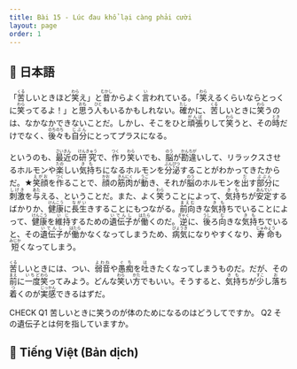 ```yaml
---
title: Bài 15 - Lúc đau khổ lại càng phải cười
layout: page
order: 1
---
```


## 📖 日本語
「<ruby>苦<rt>くる</rt></ruby>しいときほど<ruby>笑<rt>わら</rt></ruby>え」と<ruby>昔<rt>むかし</rt></ruby>からよく<ruby>言<rt>い</rt></ruby>われている。「<ruby>笑<rt>わら</rt></ruby>えるくらいならとっくに<ruby>笑<rt>わら</rt></ruby>ってるよ！」と<ruby>思<rt>おも</rt></ruby>う<ruby>人<rt>ひと</rt></ruby>もいるかもしれない。<ruby>確<rt>たし</rt></ruby>かに、<ruby>苦<rt>くる</rt></ruby>しいときに<ruby>笑<rt>わら</rt></ruby>うのは、なかなかできないことだ。しかし、そこをひと<ruby>頑張<rt>がんば</rt></ruby>りして<ruby>笑<rt>わら</rt></ruby>うと、その<ruby>時<rt>とき</rt></ruby>だけでなく、<ruby>後々<rt>のちのち</rt></ruby>も<ruby>自分<rt>じぶん</rt></ruby>にとってプラスになる。

というのも、<ruby>最近<rt>さいきん</rt></ruby>の<ruby>研究<rt>けんきゅう</rt></ruby>で、<ruby>作<rt>つく</rt></ruby>り<ruby>笑<rt>わら</rt></ruby>いでも、<ruby>脳<rt>のう</rt></ruby>が<ruby>勘違<rt>かんちが</rt></ruby>いして、リラックスさせるホルモンや<ruby>楽<rt>たの</rt></ruby>しい<ruby>気持<rt>きも</rt></ruby>ちになるホルモンを<ruby>分泌<rt>ぶんぴつ</rt></ruby>することがわかってきたからだ。★<ruby>笑顔<rt>えがお</rt></ruby>を<ruby>作<rt>つく</rt></ruby>ることで、<ruby>顔<rt>かお</rt></ruby>の<ruby>筋肉<rt>きんにく</rt></ruby>が<ruby>動<rt>うご</rt></ruby>き、それが<ruby>脳<rt>のう</rt></ruby>のホルモンを<ruby>出<rt>だ</rt></ruby>す<ruby>部分<rt>ぶぶん</rt></ruby>に<ruby>刺激<rt>しげき</rt></ruby>を<ruby>与<rt>あた</rt></ruby>える、ということだ。また、よく<ruby>笑<rt>わら</rt></ruby>うことによって、<ruby>気持<rt>きも</rt></ruby>ちが<ruby>安定<rt>あんてい</rt></ruby>するばかりか、<ruby>健康<rt>けんこう</rt></ruby>に<ruby>長生<rt>ながい</rt></ruby>きすることにもつながる。<ruby>前向<rt>まえむ</rt></ruby>きな<ruby>気持<rt>きも</rt></ruby>ちでいることによって、<ruby>健康<rt>けんこう</rt></ruby>を<ruby>維持<rt>いじ</rt></ruby>するための<ruby>遺伝子<rt>いでんし</rt></ruby>が<ruby>働<rt>はたら</rt></ruby>くのだ。<ruby>逆<rt>ぎゃく</rt></ruby>に、<ruby>後<rt>うし</rt></ruby>ろ<ruby>向<rt>む</rt></ruby>きな<ruby>気持<rt>きも</rt></ruby>ちでいると、その<ruby>遺伝子<rt>いでんし</rt></ruby>が<ruby>働<rt>はたら</rt></ruby>かなくなってしまうため、<ruby>病気<rt>びょうき</rt></ruby>になりやすくなり、<ruby>寿命<rt>じゅみょう</rt></ruby>も<ruby>短<rt>みじか</rt></ruby>くなってしまう。

<ruby>苦<rt>くる</rt></ruby>しいときには、つい、<ruby>弱音<rt>よわね</rt></ruby>や<ruby>愚痴<rt>ぐち</rt></ruby>を<ruby>吐<rt>は</rt></ruby>きたくなってしまうものだ。だが、その<ruby>前<rt>まえ</rt></ruby>に<ruby>一度<rt>いちど</rt></ruby><ruby>笑<rt>わら</rt></ruby>ってみよう。どんな<ruby>笑<rt>わら</rt></ruby>い<ruby>方<rt>かた</rt></ruby>でもいい。そうすると、<ruby>気持<rt>きも</rt></ruby>ちが<ruby>少<rt>すこ</rt></ruby>し<ruby>落<rt>お</rt></ruby>ち<ruby>着<rt>つ</rt></ruby>くのが<ruby>実感<rt>じっかん</rt></ruby>できるはずだ。

CHECK
Q1 苦しいときに笑うのが体のためになるのはどうしてですか。
Q2 その遺伝子とは何を指していますか。
## 📘 Tiếng Việt (Bản dịch)
